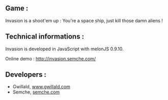 ## Game :

Invasion is a shoot'em up : You're a space ship, just kill those damn aliens !

## Technical informations :

Invasion is developed in JavaScript with melonJS 0.9.10.

Online demo : http://invasion.semche.com/

## Developers :
- Gwillald, www.gwillald.com
- Semche, [semche.com](http://semche.com/)
